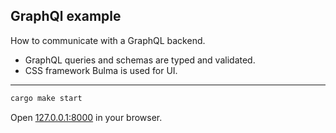 ## GraphQl example

How to communicate with a GraphQL backend.
- GraphQL queries and schemas are typed and validated. 
- CSS framework Bulma is used for UI.

---

```bash
cargo make start
```

Open [127.0.0.1:8000](http://127.0.0.1:8000) in your browser.
